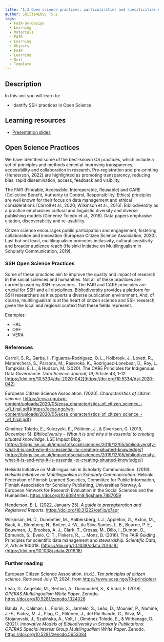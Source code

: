 ```yaml
---
title: "1.3 Open science practices: particularities and specificities of SSH"
author: Skills4EOSC T5.2
tags:
  - FAIR-by-Design
  - Learning
  - Materials
  - FAIR
  - Learning
  - Objects
  - FAIR
  - Learning
  - Unit
  - Template
---
```

## Description

In this unit you will learn to: 

- Identify SSH practices in Open Science
## Learning resources

- [Presentation slides](https://docs.google.com/presentation/d/1_vVTO-kKu6fbE1Kc661qu6fcjk6XNRAR/edit?usp=sharing&ouid=102604071504748959042&rtpof=true&sd=true)
## Open Science Practices

We have identified some of the best-known OS practices, which include a set of principles and methods aimed at improving transparency, accessibility and collaboration in research. 
Pre-registration and pre-printing (Henderson, 2022) are highlighted as promoting transparency, reducing bias, rapid dissemination, access, feedback and visibility. 

The FAIR (Findable, Accessible, Interoperable, Reusable) and CARE (Collective Benefit, Authority to Control, Responsibility, Ethics) principles are well known for their focus on data management and ethical considerations (Carroll et al., 2020; Wilkinson et al., 2016). Bibliodiversity as a practice emphasises cultural and linguistic diversity and diverse publishing models (Giménez Toledo et al., 2019). Data papers emphasise citation, discoverability and re-usability. 

Citizen science encourages public participation and engagement, fostering collaboration and innovation (European Citizen Science Association, 2020). Last but not least, multilingualism promotes inclusivity, cultural sensitivity and broader audience reach (Helsinki Initiative on Multilingualism in Scholarly Communication, 2019). 

### SSH Open Science Practices

Some of these practices aim to improve the quality and impact of research in the social sciences and humanities. Not all of these practices are currently used by SSH researchers. The FAIR and CARE principles are crucial for SSH and all disciplines. Bibliodiversity provides a platform for SSH researchers as it supports a diverse publication environment. And, of course, multilingualism is at the heart of citizen science and SSH research, given the local and regional context that these fields represent. 

Examples: 

- HAL
- OSF
- VERA

### References

Carroll, S. R., Garba, I., Figueroa-Rodríguez, O. L., Holbrook, J., Lovett, R., Materechera, S., Parsons, M., Raseroka, K., Rodriguez-Lonebear, D., Roy, L., Tompkins, E. L., & Hudson, M. (2020). The CARE Principles for Indigenous Data Governance. *Data Science Journal, 19*, Article 43, 1-12. [https://doi.org/10.5334/dsj-2020-042](https://doi.org/10.5334/dsj-2020-042)

European Citizen Science Association. (2020). *Characteristics of citizen science*. [https://ecsa.ngo/wp-content/uploads/2020/05/ecsa_characteristics_of_citizen_science_-_v1_final.pdf](https://ecsa.ngo/wp-content/uploads/2020/05/ecsa_characteristics_of_citizen_science_-_v1_final.pdf)

Giménez Toledo, E., Kulczycki, E., Pölönen, J., & Sivertsen, G. (2019, December 5). *Bibliodiversity – What it is and why it is essential to creating situated knowledge*. LSE Impact Blog. [https://blogs.lse.ac.uk/impactofsocialsciences/2019/12/05/bibliodiversity-what-it-is-and-why-it-is-essential-to-creating-situated-knowledge/](https://blogs.lse.ac.uk/impactofsocialsciences/2019/12/05/bibliodiversity-what-it-is-and-why-it-is-essential-to-creating-situated-knowledge/)

Helsinki Initiative on Multilingualism in Scholarly Communication. (2019). *Helsinki Initiative on Multilingualism in Scholarly Communication*. Helsinki: Federation of Finnish Learned Societies, Committee for Public Information, Finnish Association for Scholarly Publishing, Universities Norway, & European Network for Research Evaluation in the Social Sciences and the Humanities. https://doi.org/10.6084/m9.figshare.7887059

Henderson, E. L. (2022, January 25). *A guide to preregistration and Registered Reports*. https://doi.org/10.31222/osf.io/x7aqr

Wilkinson, M. D., Dumontier, M., Aalbersberg, I. J., Appleton, G., Axton, M., Baak, A., Blomberg, N., Boiten, J.-W., da Silva Santos, L. B., Bourne, P. E., Bouwman, J., Brookes, A. J., Clark, T., Crosas, M., Dillo, I., Dumon, O., Edmunds, S., Evelo, C. T., Finkers, R., ... Mons, B. (2016). The FAIR Guiding Principles for scientific data management and stewardship. *Scientific Data, 3*, Article 160018. [https://doi.org/10.1038/sdata.2016.18](https://doi.org/10.1038/sdata.2016.18)
  
### Further reading

European Citizen Science Association. (n.d.). *Ten principles of citizen science*. Retrieved July 17, 2024, from https://www.ecsa.ngo/10-principles/

Leão, D., Angelaki, M., Bertino, A., Dumouchel, S., & Vidal, F. (2018). *OPERAS Multilingualism White Paper*. Zenodo. https://doi.org/10.5281/zenodo.1324026

Balula, A., Caliman, L., Fiorini, S., Jarmelo, S., Leão, D., Mounier, P., Nomine, J.-F., Padez, M. J., Plag, C., Pölönen, J., del Rio Riande, G., Silva, M., Stojanovski, J., Szulińska, A., Volt, I., Giménez Toledo, E., & Withanage, D. (2021). *Innovative Models of Bibliodiversity in Scholarly Publications: OPERAS Special Interest Group Multilingualism White Paper*. Zenodo. https://doi.org/10.5281/zenodo.5653084





